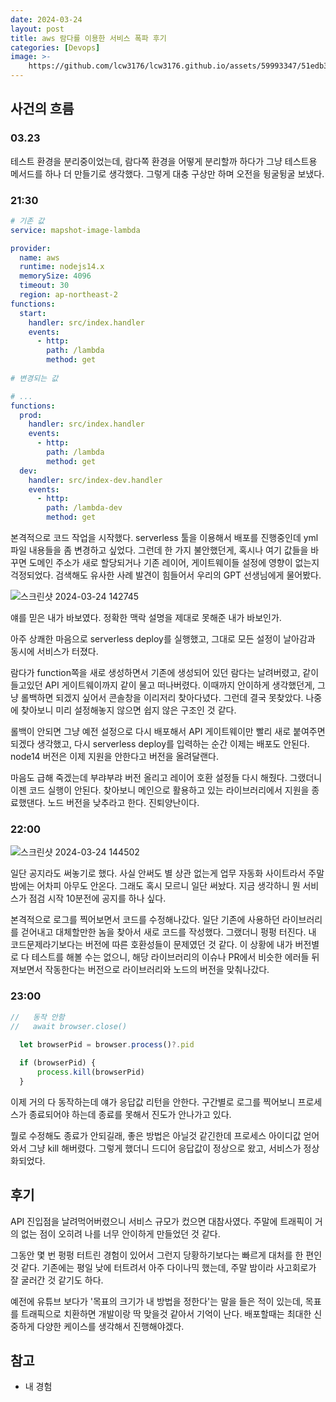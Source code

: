 ```yaml
---
date: 2024-03-24
layout: post
title: aws 람다를 이용한 서비스 폭파 후기
categories: [Devops]
image: >-
    https://github.com/lcw3176/lcw3176.github.io/assets/59993347/51edb3e8-4570-4991-8758-e977d1925cc7
---
```


## 사건의 흐름

### 03.23

테스트 환경을 분리중이었는데, 람다쪽 환경을 어떻게 분리할까 하다가 그냥 테스트용 메서드를 하나 더 만들기로 생각했다.
그렇게 대충 구상만 하며 오전을 뒹굴뒹굴 보냈다.

### 21:30

```yml
# 기존 값
service: mapshot-image-lambda

provider:
  name: aws
  runtime: nodejs14.x
  memorySize: 4096
  timeout: 30
  region: ap-northeast-2
functions:
  start:
    handler: src/index.handler
    events:
      - http:
        path: /lambda
        method: get
        
# 변경되는 값

# ...
functions:
  prod:
    handler: src/index.handler
    events:
      - http:
        path: /lambda
        method: get
  dev:
    handler: src/index-dev.handler
    events:
      - http:
        path: /lambda-dev
        method: get

```


본격적으로 코드 작업을 시작했다. serverless 툴을 이용해서 배포를 진행중인데 yml 파일 내용들을 좀 변경하고 싶었다.
그런데 한 가지 불안했던게, 혹시나 여기 값들을 바꾸면 도메인 주소가 새로 할당되거나 기존 레이어, 게이트웨이들 설정에 영향이 없는지 걱정되었다. 검색해도 유사한 사례 발견이 힘들어서 우리의 GPT 선생님에게 물어봤다.

![스크린샷 2024-03-24 142745](https://github.com/lcw3176/lcw3176.github.io/assets/59993347/e0999d10-325f-48da-95e3-b48354a0a171)

얘를 믿은 내가 바보였다. 정확한 맥락 설명을 제대로 못해준 내가 바보인가.

아주 상쾌한 마음으로 serverless deploy를 실행했고, 그대로 모든 설정이 날아감과 동시에 서비스가 터졌다.

람다가 function쪽을 새로 생성하면서 기존에 생성되어 있던 람다는 날려버렸고, 같이 들고있던 API 게이트웨이까지 같이 물고 떠나버렸다. 이때까지 안이하게 생각했던게, 그냥 롤백하면 되겠지 싶어서 콘솔창을 이리저리 찾아다녔다. 그런데 결국 못찾았다. 나중에 찾아보니 미리 설정해놓지 않으면 쉽지 않은 구조인 것 같다.

롤백이 안되면 그냥 예전 설정으로 다시 배포해서 API 게이트웨이만 빨리 새로 붙여주면 되겠다 생각했고, 다시 serverless deploy를 입력하는 순간 이제는 배포도 안된다. node14 버전은 이제 지원을 안한다고 버전을 올려달랜다.

마음도 급해 죽겠는데 부랴부랴 버전 올리고 레이어 호환 설정들 다시 해줬다. 그랬더니 이젠 코드 실행이 안된다. 찾아보니 메인으로 활용하고 있는 라이브러리에서 지원을 종료했댄다. 노드 버전을 낮추라고 한다. 진퇴양난이다.

### 22:00

![스크린샷 2024-03-24 144502](https://github.com/lcw3176/lcw3176.github.io/assets/59993347/f154b318-7d60-4494-9782-6d1702cac00c)

일단 공지라도 써놓기로 했다. 사실 안써도 별 상관 없는게 업무 자동화 사이트라서 주말 밤에는 어차피 아무도 안온다. 그래도 혹시 모르니 일단 써놨다. 지금 생각하니 뭔 서비스가 점검 시작 10분전에 공지를 하나 싶다.

본격적으로 로그를 찍어보면서 코드를 수정해나갔다. 일단 기존에 사용하던 라이브러리를 걷어내고 대체할만한 놈을 찾아서 새로 코드를 작성했다. 그랬더니 펑펑 터진다. 내 코드문제라기보다는 버전에 따른 호환성들이 문제였던 것 같다. 이 상황에 내가 버전별로 다 테스트를 해볼 수는 없으니, 해당 라이브러리의 이슈나 PR에서 비슷한 에러들 뒤져보면서 작동한다는 버전으로 라이브러리와 노드의 버전을 맞춰나갔다.

### 23:00

```javascript
//   동작 안함
//   await browser.close()
  
  let browserPid = browser.process()?.pid

  if (browserPid) {
      process.kill(browserPid)
  }
```
이제 거의 다 동작하는데 얘가 응답값 리턴을 안한다. 구간별로 로그를 찍어보니 프로세스가 종료되어야 하는데 종료를 못해서 진도가 안나가고 있다.

뭘로 수정해도 종료가 안되길래, 좋은 방법은 아닐것 같긴한데 프로세스 아이디값 얻어와서 그냥 kill 해버렸다. 그렇게 했더니 드디어 응답값이 정상으로 왔고, 서비스가 정상화되었다.

## 후기

API 진입점을 날려먹어버렸으니 서비스 규모가 컸으면 대참사였다. 주말에 트래픽이 거의 없는 점이 오히려 나를 너무 안이하게 만들었던 것 같다.

그동안 몇 번 펑펑 터트린 경험이 있어서 그런지 당황하기보다는 빠르게 대처를 한 편인것 같다. 기존에는 평일 낮에 터트려서 아주 다이나믹 했는데, 주말 밤이라 사고회로가 잘 굴러간 것 같기도 하다.

예전에 유튜브 보다가 '목표의 크기가 내 방법을 정한다'는 말을 들은 적이 있는데, 목표를 트래픽으로 치환하면 개발이랑 딱 맞을것 같아서 기억이 난다. 배포할때는 최대한 신중하게 다양한 케이스를 생각해서 진행해야겠다.

## 참고

- 내 경험